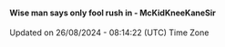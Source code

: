 #### Wise man says only fool rush in - McKidKneeKaneSir
Updated on 26/08/2024 - 08:14:22 (UTC) Time Zone
